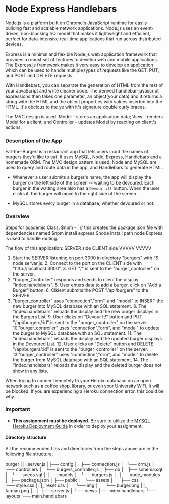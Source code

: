 # Node Express Handlebars

Node.js is a platform built on Chrome's JavaScript runtime for easily building fast and scalable network applications. Node.js uses an event-driven, non-blocking I/O model that makes it lightweight and efficient, perfect for data-intensive real-time applications that run across distributed devices.

Express is a minimal and flexible Node.js web application framework that provides a robust set of features to develop web and mobile applications. The Express.js framework makes it very easy to develop an application which can be used to handle multiple types of requests like the GET, PUT, and POST and DELETE requests

 With Handlebars, you can separate the generation of HTML from the rest of your JavaScript and write cleaner code. The derived handlebar-javascript expressions then takes one parameter, an object(your data) and it returns a string with the HTML and the object properties with values inserted into the HTML. It's obcious to the ye with it's
 signature double curly braces.

 The MVC design is used. Model - stores an application data; View - renders Model for a client; and Controller - updates Model by reacting on client's actions.

### Description of the App
Eat-the-Burger! is a restaurant app that lets users input the names of burgers they'd like to eat.
It uses MySQL, Node, Express, Handlebars and a homemade ORM. The MVC design pattern is used. Node and MySQL are used to query and route data in the app, and Handlebars to generate  HTML.

* Whenever a user submits a burger's name, the app will display the burger on the left side of the screen -- waiting to be devoured. Each burger in the waiting area also has a `Devour it!` button. When the user clicks it, the burger will move to the right side of the screen.

* MySQL stores every burger in a database, whether devoured or not.


### Overview
Steps for academic Class:
  $npm - i   // this creates the package.json file with dependencies named
  $npm install express 
  $node install path 
node Express is used to handle routing.

The flow of this application:
SERVER side    CLIENT side
VVVVV           VVVVV

  1. Start the SERVER listening on port 3000 in directory "burgers" with "$ node server.js.
              2. Connect to the port on the CLIENT side with "http://localhost:3000".
              3. GET "/" is sent to the "burger_controller" on the server. 
  4. "burger_Controller" responds and sends to client the display "index.handlebars".
              5. User enters data to add a burger, click on "Add a Burger" button. 
              6. Clkient submits the POST "/api/burgers" to the SERVER.
  7. "burger_controller" uses "connection","orm", and "model" to INSERT the new burger into MySQL database
       with an SQL statement.
              8. The "index.handlebars" reloads the display and the new burger displays in the Burgers List. 
              9. User clicks on "Devour It!" button and PUT "/api/burgers/:id" is sent to the "burger_controller"      on the server. 
  10."burger_controller" uses "connection","orm", and "model" to update the burger to MySQL database
       with an SQL statement.
              11. The "index.handlebars" reloads the display and the updated burger displays in the Devoured List. 
              12. User clicks on "Delete" button and DELETE "/api/burgers/:id" is sent to the "burger_controller"      on the server. 
  13."burger_controller" uses "connection","orm", and "model" to delete the burger from MySQL database
       with an SQL statement.
              14. The "index.handlebars" reloads the display and the deleted burger does not show in any lists. 
              





When trying to connect remotely to your Heroku database on an open network such as a coffee shop, library, or even your University WiFi, it will be blocked. If you are experiencing a Heroku connection error, this could be why.

### Important

* **This assignment must be deployed.** Be sure to utilize the [MYSQL Heroku Deployment Guide](../../Supplemental/MySQLHerokuDeploymentProcess.pdf) in order to deploy your assignment.





#### Directory structure

All the recommended files and directories from the steps above are in the following file structure:

burger
|
|_ server.js
|
├── config
│   ├── connection.js
│   └── orm.js
│ 
├── controllers
│   └── burgers_controller.js
│
├── db
│   ├── schema.sql
│   └── seeds.sql
│
├── models
│   └── burgers.js
│ 
├── node_modules
│ 
├── package.json
│
├── public
│   └── assets
│       ├── css
│       │   └── style.css
|       |    |_ reset.css
│       └── img
│           └── burger.png
|           |_  fatman.png
│   
│
├── server.js
│
└── views
    ├── index.handlebars
    └── layouts
        └── main.handlebars
```


